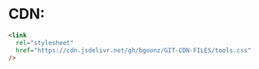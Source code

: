 # CDN:

```html
<link
  rel="stylesheet"
  href="https://cdn.jsdelivr.net/gh/bgoonz/GIT-CDN-FILES/tools.css"
/>
```

